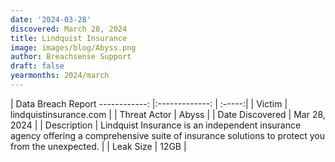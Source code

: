 ```yaml
---
date: '2024-03-28'
discovered: March 28, 2024
title: Lindquist Insurance
image: images/blog/Abyss.png
author: Breachsense Support
draft: false
yearmonths: 2024/march
---
```



| Data Breach Report
------------:     |:-------------:    | :-----:|
| Victim      | lindquistinsurance.com      | 
| Threat Actor      | Abyss      | 
| Date Discovered      | Mar 28, 2024      | 
| Description      | Lindquist Insurance is an independent insurance agency offering a comprehensive suite of insurance solutions to protect you from the unexpected.      | 
| Leak Size      | 12GB      | 

